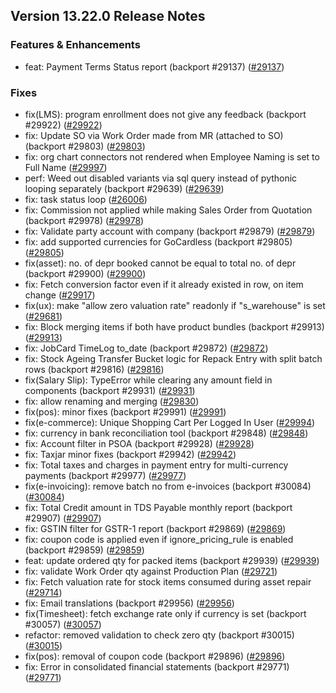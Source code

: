 ## Version 13.22.0 Release Notes

### Features & Enhancements

- feat: Payment Terms Status report (backport #29137) ([#29137](https://github.com/frappe/erpnext/pull/29137))

### Fixes

- fix(LMS): program enrollment does not give any feedback (backport #29922) ([#29922](https://github.com/frappe/erpnext/pull/29922))
- fix: Update SO via Work Order made from MR (attached to SO) (backport #29803) ([#29803](https://github.com/frappe/erpnext/pull/29803))
- fix: org chart connectors not rendered when Employee Naming is set to Full Name ([#29997](https://github.com/frappe/erpnext/pull/29997))
- perf: Weed out disabled variants via sql query instead of pythonic looping separately (backport #29639) ([#29639](https://github.com/frappe/erpnext/pull/29639))
- fix: task status loop ([#26006](https://github.com/frappe/erpnext/pull/26006))
- fix: Commission not applied while making Sales Order from Quotation (backport #29978) ([#29978](https://github.com/frappe/erpnext/pull/29978))
- fix: Validate party account with company (backport #29879) ([#29879](https://github.com/frappe/erpnext/pull/29879))
- fix: add supported currencies for GoCardless (backport #29805) ([#29805](https://github.com/frappe/erpnext/pull/29805))
- fix(asset): no. of depr booked cannot be equal to total no. of depr (backport #29900) ([#29900](https://github.com/frappe/erpnext/pull/29900))
- fix: Fetch conversion factor even if it already existed in row, on item change ([#29917](https://github.com/frappe/erpnext/pull/29917))
- fix(ux): make "allow zero valuation rate" readonly if "s_warehouse" is set ([#29681](https://github.com/frappe/erpnext/pull/29681))
- fix: Block merging items if both have product bundles (backport #29913) ([#29913](https://github.com/frappe/erpnext/pull/29913))
- fix: JobCard TimeLog to_date (backport #29872) ([#29872](https://github.com/frappe/erpnext/pull/29872))
- fix: Stock Ageing Transfer Bucket logic for Repack Entry with split batch rows (backport #29816) ([#29816](https://github.com/frappe/erpnext/pull/29816))
- fix(Salary Slip): TypeError while clearing any amount field in components (backport #29931) ([#29931](https://github.com/frappe/erpnext/pull/29931))
- fix: allow renaming and merging ([#29830](https://github.com/frappe/erpnext/pull/29830))
- fix(pos): minor fixes (backport #29991) ([#29991](https://github.com/frappe/erpnext/pull/29991))
- fix(e-commerce): Unique Shopping Cart Per Logged In User ([#29994](https://github.com/frappe/erpnext/pull/29994))
- fix: currency in bank reconciliation tool (backport #29848) ([#29848](https://github.com/frappe/erpnext/pull/29848))
- fix: Account filter in PSOA (backport #29928) ([#29928](https://github.com/frappe/erpnext/pull/29928))
- fix: Taxjar minor fixes (backport #29942) ([#29942](https://github.com/frappe/erpnext/pull/29942))
- fix: Total taxes and charges in payment entry for multi-currency payments (backport #29977) ([#29977](https://github.com/frappe/erpnext/pull/29977))
- fix(e-invoicing): remove batch no from e-invoices (backport #30084) ([#30084](https://github.com/frappe/erpnext/pull/30084))
- fix: Total Credit amount in TDS Payable monthly report (backport #29907) ([#29907](https://github.com/frappe/erpnext/pull/29907))
- fix: GSTIN filter for GSTR-1 report (backport #29869) ([#29869](https://github.com/frappe/erpnext/pull/29869))
- fix: coupon code is applied even if ignore_pricing_rule is enabled (backport #29859) ([#29859](https://github.com/frappe/erpnext/pull/29859))
- feat: update ordered qty for packed items (backport #29939) ([#29939](https://github.com/frappe/erpnext/pull/29939))
- fix: validate Work Order qty against Production Plan ([#29721](https://github.com/frappe/erpnext/pull/29721))
- fix: Fetch valuation rate for stock items consumed during asset repair ([#29714](https://github.com/frappe/erpnext/pull/29714))
- fix: Email translations (backport #29956) ([#29956](https://github.com/frappe/erpnext/pull/29956))
- fix(Timesheet): fetch exchange rate only if currency is set (backport #30057) ([#30057](https://github.com/frappe/erpnext/pull/30057))
- refactor: removed validation to check zero qty (backport #30015) ([#30015](https://github.com/frappe/erpnext/pull/30015))
- fix(pos): removal of coupon code (backport #29896) ([#29896](https://github.com/frappe/erpnext/pull/29896))
- fix: Error in consolidated financial statements (backport #29771) ([#29771](https://github.com/frappe/erpnext/pull/29771))